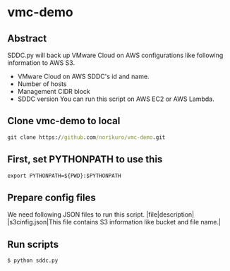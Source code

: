 # vmc-demo

## Abstract
SDDC.py will back up VMware Cloud on AWS configurations like following information to AWS S3.
* VMware Cloud on AWS SDDC's id and name.
* Number of hosts
* Management CIDR block
* SDDC version
You can run this script on AWS EC2 or AWS Lambda.


## Clone vmc-demo to local

```cmd
git clone https://github.com/norikuro/vmc-demo.git
```

## First, set PYTHONPATH to use this  
```cmd
export PYTHONPATH=${PWD}:$PYTHONPATH
```

## Prepare config files
We need following JSON files to run this script.
|file|description|
|s3cinfig.json|This file contains S3 information like bucket and file name.|



## Run scripts

```cmd
$ python sddc.py
```
